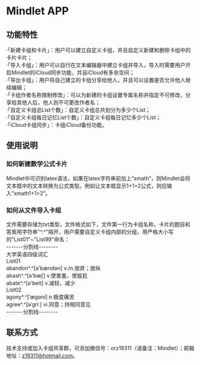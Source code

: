# Mindlet APP

## 功能特性
·「新建卡组和卡片」：用户可以建立自定义卡组，并且自定义新建和删除卡组中的卡片卡片；  
·「导入卡组」：用户可以自行在文本编辑器中建立卡组并导入，导入时需要用户开启Mindlet的iCloud同步功能，并且iCloud有多余空间；  
·「导出卡组」：用户将自己建立的卡组分享给他人，并且可以设置是否允许他人继续编辑；  
·「卡组作者名称限制修改」：可以为新建的卡组设置专属名称并指定不可修改，分享给其他人后，他人则不可更改作者名；  
·「自定义卡组总List个数」：自定义卡组总共划分为多少个List；  
·「自定义卡组每日记忆List个数」：自定义卡组每日记忆多少个List；  
·「iCloud卡组同步」：卡组iCloud备份功能。

## 使用说明
### 如何新建数学公式卡片
Mindlet中可识别latex语法，如果在latex字符串前加上“xmath”，则Mindlet会将文本框中的文本转换为公式类型。例如让文本框显示1+1=2公式，则应输入“xmath1+1=2”。

### 如何从文件导入卡组
文件需要存储为txt类型，文件格式如下，文件第一行为卡组名称，卡片的题目和答案用字符串"^.^"隔开，用户需要自定义卡组内部的分组，用严格大小写的"List01"~"List99"命名：  
-------分割线--------  
大学英语四级词汇  
List01  
abandon^.^[ə'bændən] v./n.放弃；放纵  
abash^.^[ə'bæʃ] v.使害羞，使尴尬  
abate^.^[ə'beit] v.减轻，减少  
List02  
agony^.^[ˈægəni] n.极度痛苦  
agree^.^[əˈgriː] vi.同意；持相同意见  
-------分割线--------  
  
## 联系方式
技术支持或加入卡组共享群，可添加微信号：orz19311（请备注：Mindlet）；邮箱地址：z19311@hotmail.com。
